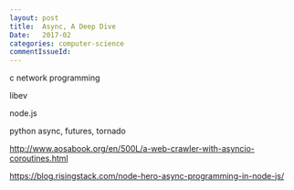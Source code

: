 ```yaml
---
layout: post
title:  Async, A Deep Dive
Date:   2017-02
categories: computer-science
commentIssueId:
---
```



c network programming

libev

node.js

python async, futures, tornado


http://www.aosabook.org/en/500L/a-web-crawler-with-asyncio-coroutines.html

https://blog.risingstack.com/node-hero-async-programming-in-node-js/
